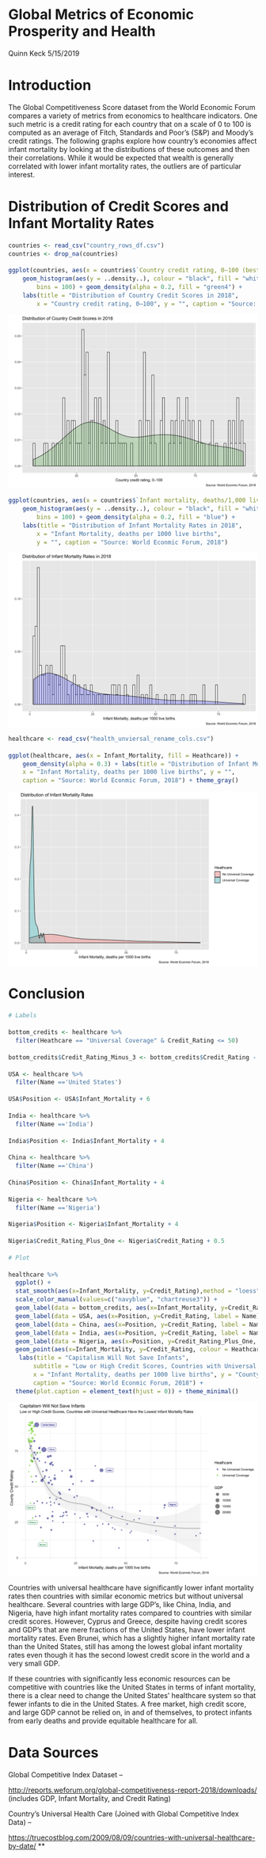 Global Metrics of Economic Prosperity and Health
================
Quinn Keck
5/15/2019

Introduction
============

The Global Competitiveness Score dataset from the World Economic Forum compares a variety of metrics from economics to healthcare indicators. One such metric is a credit rating for each country that on a scale of 0 to 100 is computed as an average of Fitch, Standards and Poor’s (S&P) and Moody’s credit ratings. The following graphs explore how country’s economies affect infant mortality by looking at the distributions of these outcomes and then their correlations. While it would be expected that wealth is generally correlated with lower infant mortality rates, the outliers are of particular interest.

Distribution of Credit Scores and Infant Mortality Rates
========================================================

``` r
countries <- read_csv("country_rows_df.csv")
countries <- drop_na(countries)

ggplot(countries, aes(x = countries$`Country credit rating, 0–100 (best)*`)) + 
    geom_histogram(aes(y = ..density..), colour = "black", fill = "white", 
        bins = 100) + geom_density(alpha = 0.2, fill = "green4") + 
    labs(title = "Distribution of Country Credit Scores in 2018", 
        x = "Country credit rating, 0–100", y = "", caption = "Source: World Econmic Forum, 2018")
```

<img src="global_healthcare_anaylsis_files/figure-markdown_github/unnamed-chunk-1-1.png" style="display: block; margin: auto;" />

``` r
ggplot(countries, aes(x = countries$`Infant mortality, deaths/1,000 live births*`)) + 
    geom_histogram(aes(y = ..density..), colour = "black", fill = "white", 
        bins = 100) + geom_density(alpha = 0.2, fill = "blue") + 
    labs(title = "Distribution of Infant Mortality Rates in 2018", 
        x = "Infant Mortality, deaths per 1000 live births", 
        y = "", caption = "Source: World Econmic Forum, 2018")
```

<img src="global_healthcare_anaylsis_files/figure-markdown_github/unnamed-chunk-2-1.png" style="display: block; margin: auto;" />

``` r
healthcare <- read_csv("health_unviersal_rename_cols.csv")

ggplot(healthcare, aes(x = Infant_Mortality, fill = Heathcare)) + 
    geom_density(alpha = 0.3) + labs(title = "Distribution of Infant Mortality Rates", 
    x = "Infant Mortality, deaths per 1000 live births", y = "", 
    caption = "Source: World Econmic Forum, 2018") + theme_gray()
```

<img src="global_healthcare_anaylsis_files/figure-markdown_github/unnamed-chunk-3-1.png" style="display: block; margin: auto;" />

Conclusion
==========

``` r
# Labels

bottom_credits <- healthcare %>%
  filter(Heathcare == "Universal Coverage" & Credit_Rating <= 50) 

bottom_credits$Credit_Rating_Minus_3 <- bottom_credits$Credit_Rating - 3

USA <- healthcare %>%
  filter(Name =='United States')

USA$Position <- USA$Infant_Mortality + 6

India <- healthcare %>%
  filter(Name =='India')

India$Position <- India$Infant_Mortality + 4

China <- healthcare %>%
  filter(Name =='China')

China$Position <- China$Infant_Mortality + 4

Nigeria <- healthcare %>%
  filter(Name =='Nigeria')

Nigeria$Position <- Nigeria$Infant_Mortality + 4

Nigeria$Credit_Rating_Plus_One <- Nigeria$Credit_Rating + 0.5

# Plot 

healthcare %>%
  ggplot() +
  stat_smooth(aes(x=Infant_Mortality, y=Credit_Rating),method = "loess", col = "gray", alpha =0.1) +
  scale_color_manual(values=c("navyblue", "chartreuse3")) +
  geom_label(data = bottom_credits, aes(x=Infant_Mortality, y=Credit_Rating_Minus_3, label = Name), colour = "springgreen4", size = 2, fontface = "bold", alpha = 0.9) +# se=FALSE 
  geom_label(data = USA, aes(x=Position, y=Credit_Rating, label = Name), colour = "darkblue", size = 2, fontface = "bold", alpha = 0.9) + 
  geom_label(data = China, aes(x=Position, y=Credit_Rating, label = Name), colour = "darkblue", size = 2, fontface = "bold", alpha = 0.9) +
  geom_label(data = India, aes(x=Position, y=Credit_Rating, label = Name), colour = "darkblue", size = 2, fontface = "bold", alpha = 0.9) +
  geom_label(data = Nigeria, aes(x=Position, y=Credit_Rating_Plus_One, label = Name), colour = "darkblue", size = 2, fontface = "bold", alpha = 0.9) +
  geom_point(aes(x=Infant_Mortality, y=Credit_Rating, colour = Heathcare, size=GDP), alpha=0.5) +
   labs(title = "Capitalism Will Not Save Infants",
       subtitle = "Low or High Credit Scores, Countries with Universal Healthcare Have the Lowest Infant Mortality Rates",
       x = "Infant Mortality, deaths per 1000 live births", y = "County Credit Rating",
       caption = "Source: World Econmic Forum, 2018") +
  theme(plot.caption = element_text(hjust = 0)) + theme_minimal()
```

<img src="global_healthcare_anaylsis_files/figure-markdown_github/unnamed-chunk-4-1.png" style="display: block; margin: auto;" />

Countries with universal healthcare have significantly lower infant mortality rates then countries with similar economic metrics but without universal healthcare. Several countries with large GDP’s, like China, India, and Nigeria, have high infant mortality rates compared to countries with similar credit scores. However, Cyprus and Greece, despite having credit scores and GDP’s that are mere fractions of the United States, have lower infant mortality rates. Even Brunei, which has a slightly higher infant mortality rate than the United States, still has among the lowest global infant mortality rates even though it has the second lowest credit score in the world and a very small GDP.

If these countries with significantly less economic resources can be competitive with countries like the United States in terms of infant mortality, there is a clear need to change the United States’ healthcare system so that fewer infants to die in the United States. A free market, high credit score, and large GDP cannot be relied on, in and of themselves, to protect infants from early deaths and provide equitable healthcare for all.

Data Sources
============

Global Competitive Index Dataset –

<http://reports.weforum.org/global-competitiveness-report-2018/downloads/> (includes GDP, Infant Mortality, and Credit Rating)

Country’s Universal Health Care (Joined with Global Competitive Index Data) –

<https://truecostblog.com/2009/08/09/countries-with-universal-healthcare-by-date/> \*\*
